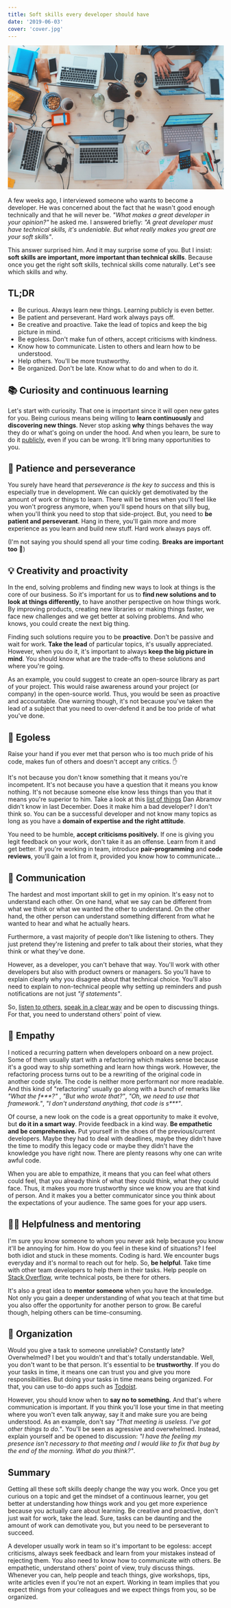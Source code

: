 ```yaml
---
title: Soft skills every developer should have
date: '2019-06-03'
cover: 'cover.jpg'
---
```


![Laptops around a table](cover.jpg)

A few weeks ago, I interviewed someone who wants to become a developer. He was concerned about the fact that he wasn't good enough technically and that he will never be. _"What makes a great developer in your opinion?"_ he asked me. I answered briefly: _"A great developer must have technical skills, it's undeniable. But what really makes you great are your soft skills"_.

This answer surprised him. And it may surprise some of you. But I insist: **soft skills are important, more important than technical skills**. Because once you get the right soft skills, technical skills come naturally. Let's see which skills and why.

## TL;DR

- Be curious. Always learn new things. Learning publicly is even better.
- Be patient and perseverant. Hard work always pays off.
- Be creative and proactive. Take the lead of topics and keep the big picture in mind.
- Be egoless. Don't make fun of others, accept criticisms with kindness.
- Know how to communicate. Listen to others and learn how to be understood.
- Help others. You'll be more trustworthy.
- Be organized. Don't be late. Know what to do and when to do it.

## 📚 Curiosity and continuous learning

Let's start with curiosity. That one is important since it will open new gates for you. Being curious means being willing to **learn continuously** and **discovering new things**. Never stop asking **why** things behaves the way they do or what's going on under the hood. And when you learn, be sure to do it [publicly](https://twitter.com/swyx/status/1009174159690264579), even if you can be wrong. It'll bring many opportunities to you.

## 💪 Patience and perseverance

You surely have heard that _perseverance is the key to success_ and this is especially true in development. We can quickly get demotivated by the amount of work or things to learn. There will be times when you'll feel like you won't progress anymore, when you'll spend hours on that silly bug, when you'll think you need to stop that side-project. But, you need to **be patient and perseverant**. Hang in there, you'll gain more and more experience as you learn and build new stuff. Hard work always pays off.

(I'm not saying you should spend all your time coding. **Breaks are important too** 🌴)

## 💡 Creativity and proactivity

In the end, solving problems and finding new ways to look at things is the core of our business. So it's important for us to **find new solutions and to look at things differently**, to have another perspective on how things work. By improving products, creating new libraries or making things faster, we face new challenges and we get better at solving problems. And who knows, you could create the next big thing.

Finding such solutions require you to be **proactive**. Don't be passive and wait for work. **Take the lead** of particular topics, it's usually appreciated. However, when you do it, it's important to always **keep the big picture in mind**. You should know what are the trade-offs to these solutions and where you're going.

As an example, you could suggest to create an open-source library as part of your project. This would raise awareness around your project (or company) in the open-source world. Thus, you would be seen as proactive and accountable. One warning though, it's not because you've taken the lead of a subject that you need to over-defend it and be too pride of what you've done.

## 🧠 Egoless

Raise your hand if you ever met that person who is too much pride of his code, makes fun of others and doesn't accept any critics. ✋

It's not because you don't know something that it means you're incompetent. It's not because you have a question that it means you know nothing. It's not because someone else know less things than you that it means you're superior to him. Take a look at this [list of things](https://overreacted.io/things-i-dont-know-as-of-2018/) Dan Abramov didn't know in last December. Does it make him a bad developer? I don't think so. You can be a successful developer and not know many topics as long as you have a **domain of expertise and the right attitude**.

You need to be humble, **accept criticisms positively.** If one is giving you legit feedback on your work, don't take it as an offense. Learn from it and get better. If you're working in team, introduce **pair-programming** and **code reviews**, you'll gain a lot from it, provided you know how to communicate...

## 💬 Communication

The hardest and most important skill to get in my opinion. It's easy not to understand each other. On one hand, what we say can be different from what we think or what we wanted the other to understand. On the other hand, the other person can understand something different from what he wanted to hear and what he actually hears.

Furthermore, a vast majority of people don't like listening to others. They just pretend they're listening and prefer to talk about their stories, what they think or what they've done.

However, as a developer, you can't behave that way. You'll work with other developers but also with product owners or managers. So you'll have to explain clearly why you disagree about that technical choice. You'll also need to explain to non-technical people why setting up reminders and push notifications are not just _"if statements"_.

So, [listen to others](https://www.ted.com/talks/julian_treasure_5_ways_to_listen_better), [speak in a clear way](https://www.ted.com/talks/julian_treasure_how_to_speak_so_that_people_want_to_listen) and be open to discussing things. For that, you need to understand others' point of view.

## 🤗 Empathy

I noticed a recurring pattern when developers onboard on a new project. Some of them usually start with a refactoring which makes sense because it's a good way to ship something and learn how things work. However, the refactoring process turns out to be a rewriting of the original code in another code style. The code is neither more performant nor more readable. And this kind of "refactoring" usually go along with a bunch of remarks like _"What the f\*\*\*?"_ , _"But who wrote that?"_, _"Oh, we need to use that framework."_, _"I don't understand anything, that code is s\*\*\*"_.

Of course, a new look on the code is a great opportunity to make it evolve, but **do it in a smart way**. Provide feedback in a kind way. **Be empathetic and be comprehensive.** Put yourself in the shoes of the previous/current developers. Maybe they had to deal with deadlines, maybe they didn't have the time to modify this legacy code or maybe they didn't have the knowledge you have right now. There are plenty reasons why one can write awful code.

When you are able to empathize, it means that you can feel what others could feel, that you already think of what they could think, what they could face. Thus, it makes you more trustworthy since we know you are that kind of person. And it makes you a better communicator since you think about the expectations of your audience. The same goes for your app users.

## 👨‍🏫 Helpfulness and mentoring

I'm sure you know someone to whom you never ask help because you know it'll be annoying for him. How do you feel in these kind of situations? I feel both idiot and stuck in these moments. Coding is hard. We encounter bugs everyday and it's normal to reach out for help. So, **be helpful**. Take time with other team developers to help them in their tasks. Help people on [Stack Overflow](https://stackoverflow.com/), write technical posts, be there for others.

It's also a great idea to **mentor someone** when you have the knowledge. Not only you gain a deeper understanding of what you teach at that time but you also offer the opportunity for another person to grow. Be careful though, helping others can be time-consuming.

## 📅 Organization

Would you give a task to someone unreliable? Constantly late? Overwhelmed? I bet you wouldn't and that's totally understandable. Well, you don't want to be that person. It's essential to be **trustworthy**. If you do your tasks in time, it means one can trust you and give you more responsibilities. But doing your tasks in time means being organized. For that, you can use to-do apps such as [Todoist](https://todoist.com/).

However, you should know when to **say no to something.** And that's where communication is important. If you think you'll lose your time in that meeting where you won't even talk anyway, say it and make sure you are being understood. As an example, don't say _"That meeting is useless. I've got other things to do."_. You'll be seen as agressive and overwhelmed. Instead, explain yourself and be opened to discussion: _"I have the feeling my presence isn't necessary to that meeting and I would like to fix that bug by the end of the morning. What do you think?"_.

## Summary

Getting all these soft skills deeply change the way you work. Once you get curious on a topic and get the mindset of a continuous learner, you get better at understanding how things work and you get more experience because you actually care about learning. Be creative and proactive, don't just wait for work, take the lead. Sure, tasks can be daunting and the amount of work can demotivate you, but you need to be perseverant to succeed.

A developer usually work in team so it's important to be egoless: accept criticisms, always seek feedback and learn from your mistakes instead of rejecting them. You also need to know how to communicate with others. Be empathetic, understand others' point of view, truly discuss things. Whenever you can, help people and teach things, give workshops, tips, write articles even if you're not an expert. Working in team implies that you expect things from your colleagues and we expect things from you, so be organized.
